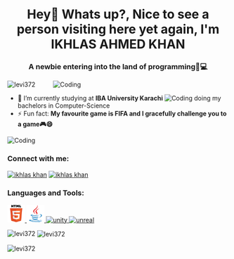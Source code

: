 <h1 align="center">Hey👋 Whats up?, Nice to see a person visiting here yet again, I'm IKHLAS AHMED KHAN</h1>
<h3 align="center">A newbie entering into the land of programming🔣💻</h3>
<img align="right" alt="Coding" width="400" src="https://wallpapercave.com/dwp1x/EyaJ8qi.jpg">


<p align="left"> <img src="https://komarev.com/ghpvc/?username=levi372&label=Profile%20views&color=0e75b6&style=flat" alt="levi372" /> </p>

- 📘 I’m currently studying at **IBA University Karachi** <img align="centre" alt="Coding" width="30" src="https://upload.wikimedia.org/wikipedia/en/1/1e/Institute_of_Business_Administration%2C_Karachi_%28logo%29.png"> doing my bachelors in Computer-Science
- ⚡ Fun fact: **My favourite game is FIFA and I gracefully challenge you to a game🎮😄**
<img align="centre" alt="Coding" width="300" src="https://free4kwallpapers.com/uploads/wallpaper/a-for-programmers-wallpaper-1024x768-wallpaper.jpg">

<h3 align="left">Connect with me:</h3>
<p align="left">
<a href="https://linkedin.com/in/ikhlas khan" target="blank"><img align="center" src="https://raw.githubusercontent.com/rahuldkjain/github-profile-readme-generator/master/src/images/icons/Social/linked-in-alt.svg" alt="ikhlas khan" height="30" width="40" /></a>
<a href="https://fb.com/ikhlas khan" target="blank"><img align="center" src="https://raw.githubusercontent.com/rahuldkjain/github-profile-readme-generator/master/src/images/icons/Social/facebook.svg" alt="ikhlas khan" height="30" width="40" /></a>
</p>

<h3 align="left">Languages and Tools:</h3>
<p align="left"> <a href="https://www.w3.org/html/" target="_blank" rel="noreferrer"> <img src="https://raw.githubusercontent.com/devicons/devicon/master/icons/html5/html5-original-wordmark.svg" alt="html5" width="40" height="40"/> </a> <a href="https://www.java.com" target="_blank" rel="noreferrer"> <img src="https://raw.githubusercontent.com/devicons/devicon/master/icons/java/java-original.svg" alt="java" width="40" height="40"/> </a> <a href="https://unity.com/" target="_blank" rel="noreferrer"> <img src="https://www.vectorlogo.zone/logos/unity3d/unity3d-icon.svg" alt="unity" width="40" height="40"/> </a> <a href="https://unrealengine.com/" target="_blank" rel="noreferrer"> <img src="https://raw.githubusercontent.com/kenangundogan/fontisto/036b7eca71aab1bef8e6a0518f7329f13ed62f6b/icons/svg/brand/unreal-engine.svg" alt="unreal" width="40" height="40"/> </a> </p>

<p><img align="left" src="https://github-readme-stats.vercel.app/api/top-langs?username=levi372&show_icons=true&locale=en&layout=compact" alt="levi372" /></p>

<p>&nbsp;<img align="center" src="https://github-readme-stats.vercel.app/api?username=levi372&show_icons=true&locale=en" alt="levi372" /></p>

<p><img align="center" src="https://github-readme-streak-stats.herokuapp.com/?user=levi372&" alt="levi372" /></p>
